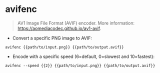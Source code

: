 # avifenc

> AV1 Image File Format (AVIF) encoder.
> More information: <https://aomediacodec.github.io/av1-avif>.

- Convert a specific PNG image to AVIF:

`avifenc {{path/to/input.png}} {{path/to/output.avif}}`

- Encode with a specific speed (6=default, 0=slowest and 10=fastest):

`avifenc --speed {{2}} {{path/to/input.png}} {{path/to/output.avif}}`
